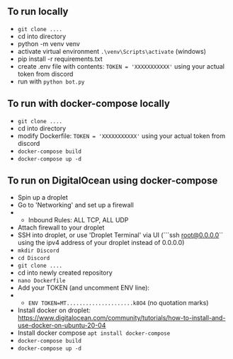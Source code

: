 ## To run locally

- ```git clone ....```
- cd into directory
- python -m venv venv
- activate virtual environment ```.\venv\Scripts\activate```  (windows)
- pip install -r requirements.txt
- create .env file with contents: ```TOKEN = 'XXXXXXXXXXX'``` using your actual token from discord
- run with ```python bot.py```

## To run with docker-compose locally

- ```git clone ....```
- cd into directory
- modify Dockerfile: ```TOKEN = 'XXXXXXXXXXX'``` using your actual token from discord
- ```docker-compose build```
- ```docker-compose up -d```

## To run on DigitalOcean using docker-compose

- Spin up a droplet
- Go to 'Networking' and set up a firewall
- - Inbound Rules: ALL TCP, ALL UDP
- Attach firewall to your droplet
- SSH into droplet, or use 'Droplet Terminal' via UI (```ssh root@0.0.0.0`` using the ipv4 address of your droplet instead of 0.0.0.0)
- ```mkdir Discord```
- ```cd Discord```
- ```git clone ....```
- cd into newly created repository
- ```nano Dockerfile```
- Add your TOKEN (and uncomment ENV line):
- - ```ENV TOKEN=MT.....................k8O4``` (no quotation marks)
- Install docker on droplet: https://www.digitalocean.com/community/tutorials/how-to-install-and-use-docker-on-ubuntu-20-04
- Install docker compose ```apt install docker-compose```
- ```docker-compose build```
- ```docker-compose up -d```
